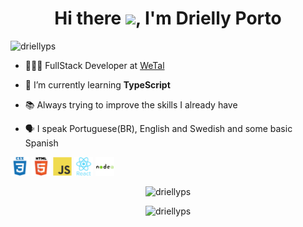 <h1 align="center">Hi there <img src="https://raw.githubusercontent.com/kaueMarques/kaueMarques/master/hi.gif" width="30px">, I'm Drielly Porto</h1>

<p align="left"> <img src="https://komarev.com/ghpvc/?username=driellyps" alt="driellyps" /> </p>

- 👩🏽‍💻 FullStack Developer at [WeTal](https://www.wetal.com)

- 🌱 I’m currently learning **TypeScript**

- 📚 Always trying to improve the skills I already have

- 🗣 I speak Portuguese(BR), English and Swedish and some basic Spanish

<p align="left">
<img src="https://raw.githubusercontent.com/devicons/devicon/master/icons/css3/css3-plain-wordmark.svg" alt="css3"  width="30" height="30"/>
<img src="https://raw.githubusercontent.com/devicons/devicon/master/icons/html5/html5-original-wordmark.svg" alt="html5"  width="30" height="30"/>
<img src="https://raw.githubusercontent.com/devicons/devicon/master/icons/javascript/javascript-original.svg" alt="javascript" width="30" height="30"/>
<img src="https://raw.githubusercontent.com/devicons/devicon/master/icons/react/react-original-wordmark.svg" alt="react" width="30" height="30"/>
<img src="https://raw.githubusercontent.com/devicons/devicon/master/icons/nodejs/nodejs-original-wordmark.svg" alt="nodejs" width="30" height="30"/></p>

<p align="center"> <img src="https://github-readme-stats.vercel.app/api?username=driellyps&show_icons=true" alt="driellyps"/> </p>
<p align="center"> <img src="https://github-readme-stats.vercel.app/api/top-langs/?username=driellyps&show_icons=true" alt="driellyps"/> </p>

